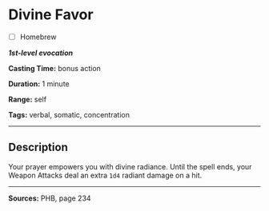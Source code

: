 # Divine Favor

- [ ] Homebrew

***1st-level evocation***

**Casting Time:** bonus action

**Duration:** 1 minute

**Range:** self

**Tags:** verbal, somatic, concentration

---

## Description
Your prayer empowers you with divine radiance.
Until the spell ends, your Weapon Attacks deal an extra `1d4` radiant damage on a hit.

---

**Sources:** PHB, page 234
